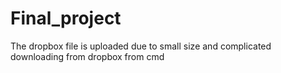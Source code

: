 # Final_project
The dropbox file is uploaded due to small size and complicated downloading from dropbox from cmd
